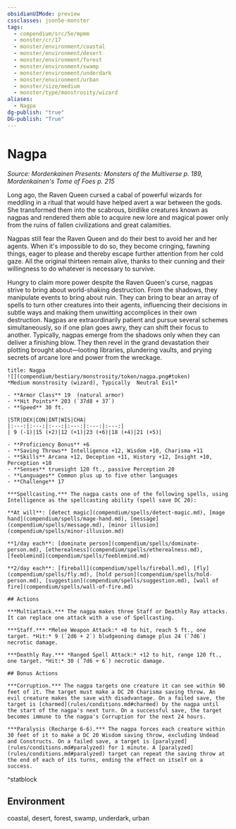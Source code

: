 ```yaml
---
obsidianUIMode: preview
cssclasses: json5e-monster
tags:
  - compendium/src/5e/mpmm
  - monster/cr/17
  - monster/environment/coastal
  - monster/environment/desert
  - monster/environment/forest
  - monster/environment/swamp
  - monster/environment/underdark
  - monster/environment/urban
  - monster/size/medium
  - monster/type/monstrosity/wizard
aliases:
  - Nagpa
dg-publish: "true"
DG-publish: "True"
---
```

# Nagpa
*Source: Mordenkainen Presents: Monsters of the Multiverse p. 189, Mordenkainen's Tome of Foes p. 215*  

Long ago, the Raven Queen cursed a cabal of powerful wizards for meddling in a ritual that would have helped avert a war between the gods. She transformed them into the scabrous, birdlike creatures known as nagpas and rendered them able to acquire new lore and magical power only from the ruins of fallen civilizations and great calamities.

Nagpas still fear the Raven Queen and do their best to avoid her and her agents. When it's impossible to do so, they become cringing, fawning things, eager to please and thereby escape further attention from her cold gaze. All the original thirteen remain alive, thanks to their cunning and their willingness to do whatever is necessary to survive.

Hungry to claim more power despite the Raven Queen's curse, nagpas strive to bring about world-shaking destruction. From the shadows, they manipulate events to bring about ruin. They can bring to bear an array of spells to turn other creatures into their agents, influencing their decisions in subtle ways and making them unwitting accomplices in their own destruction. Nagpas are extraordinarily patient and pursue several schemes simultaneously, so if one plan goes awry, they can shift their focus to another. Typically, nagpas emerge from the shadows only when they can deliver a finishing blow. They then revel in the grand devastation their plotting brought about—looting libraries, plundering vaults, and prying secrets of arcane lore and power from the wreckage.

```ad-statblock
title: Nagpa
![](compendium/bestiary/monstrosity/token/nagpa.png#token)
*Medium monstrosity (wizard), Typically  Neutral Evil*

- **Armor Class** 19  (natural armor)
- **Hit Points** 203 (`37d8 + 37`)
- **Speed** 30 ft.

|STR|DEX|CON|INT|WIS|CHA|
|:---:|:---:|:---:|:---:|:---:|:---:|
| 9 (-1)|15 (+2)|12 (+1)|23 (+6)|18 (+4)|21 (+5)|

- **Proficiency Bonus** +6
- **Saving Throws** Intelligence +12, Wisdom +10, Charisma +11
- **Skills** Arcana +12, Deception +11, History +12, Insight +10, Perception +10
- **Senses** truesight 120 ft., passive Perception 20
- **Languages** Common plus up to five other languages
- **Challenge** 17

***Spellcasting.*** The nagpa casts one of the following spells, using Intelligence as the spellcasting ability (spell save DC 20):

**At will**: [detect magic](compendium/spells/detect-magic.md), [mage hand](compendium/spells/mage-hand.md), [message](compendium/spells/message.md), [minor illusion](compendium/spells/minor-illusion.md)

**1/day each**: [dominate person](compendium/spells/dominate-person.md), [etherealness](compendium/spells/etherealness.md), [feeblemind](compendium/spells/feeblemind.md)

**2/day each**: [fireball](compendium/spells/fireball.md), [fly](compendium/spells/fly.md), [hold person](compendium/spells/hold-person.md), [suggestion](compendium/spells/suggestion.md), [wall of fire](compendium/spells/wall-of-fire.md)

## Actions

***Multiattack.*** The nagpa makes three Staff or Deathly Ray attacks. It can replace one attack with a use of Spellcasting.

***Staff.*** *Melee Weapon Attack:* +8 to hit, reach 5 ft., one target. *Hit:* 9 (`2d6 + 2`) bludgeoning damage plus 24 (`7d6`) necrotic damage.

***Deathly Ray.*** *Ranged Spell Attack:* +12 to hit, range 120 ft., one target. *Hit:* 30 (`7d6 + 6`) necrotic damage.

## Bonus Actions

***Corruption.*** The nagpa targets one creature it can see within 90 feet of it. The target must make a DC 20 Charisma saving throw. An evil creature makes the save with disadvantage. On a failed save, the target is [charmed](rules/conditions.md#charmed) by the nagpa until the start of the nagpa's next turn. On a successful save, the target becomes immune to the nagpa's Corruption for the next 24 hours.

***Paralysis (Recharge 6-6).*** The nagpa forces each creature within 30 feet of it to make a DC 20 Wisdom saving throw, excluding Undead and Constructs. On a failed save, a target is [paralyzed](rules/conditions.md#paralyzed) for 1 minute. A [paralyzed](rules/conditions.md#paralyzed) target can repeat the saving throw at the end of each of its turns, ending the effect on itself on a success.
```
^statblock

## Environment

coastal, desert, forest, swamp, underdark, urban